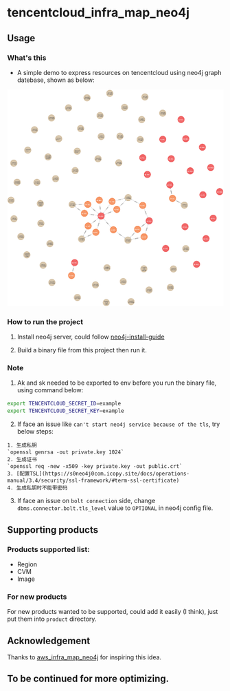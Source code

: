 # tencentcloud_infra_map_neo4j

## Usage

### What's this

- A simple demo to express resources on tencentcloud using neo4j graph datebase, shown as below:

![resource-region-map](pics/graph.png)

### How to run the project

1. Install neo4j server, could follow [neo4j-install-guide](https://blog.csdn.net/huacha__/article/details/81123410) 

2. Build a binary file from this project then run it.

### Note

1. Ak and sk needed to be exported to env before you run the binary file, using command below:

```bash
export TENCENTCLOUD_SECRET_ID=example
export TENCENTCLOUD_SECRET_KEY=example
```

2. If face an issue like `can't start neo4j service because of the tls`, try below steps:

```
1. 生成私钥
`openssl genrsa -out private.key 1024`
2. 生成证书
`openssl req -new -x509 -key private.key -out public.crt`
3. [配置TSL](https://s0neo4j0com.icopy.site/docs/operations-manual/3.4/security/ssl-framework/#term-ssl-certificate)
4. 生成私钥时不能带密码
```

3. If face an issue on `bolt connection` side, change `dbms.connector.bolt.tls_level` value to `OPTIONAL` in neo4j config file.

## Supporting products

### Products supported list:

- Region
- CVM
- Image

### For new products 

For new products wanted to be supported, could add it easily (I think), just put them into `product` directory.

## Acknowledgement

Thanks to [aws_infra_map_neo4j](https://github.com/rdkls/aws_infra_map_neo4j) for inspiring this idea.

## To be continued for more optimizing.
